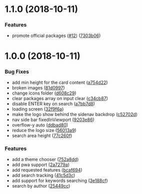 <a name="1.1.0"></a>
# 1.1.0 (2018-10-11)

### Features

* promote official packages ([#12](https://github.com/ngxtools/ngx.tools/issues/12)) ([7303b06](https://github.com/ngxtools/ngx.tools/commit/7303b06))

<a name="1.0.0"></a>
# 1.0.0 (2018-10-11)


### Bug Fixes

* add min height for the card content ([a754d22](https://github.com/ngxtools/ngx.tools/commit/a754d22))
* broken images ([81d0997](https://github.com/ngxtools/ngx.tools/commit/81d0997))
* change icons folder ([d608c29](https://github.com/ngxtools/ngx.tools/commit/d608c29))
* clear packages array on input clear ([c34cb87](https://github.com/ngxtools/ngx.tools/commit/c34cb87))
* disable ENTER key on search ([a7bb7d8](https://github.com/ngxtools/ngx.tools/commit/a7bb7d8))
* loading screen ([32f9f6a](https://github.com/ngxtools/ngx.tools/commit/32f9f6a))
* make the logo show behind the sidenav backdrop ([c52702d](https://github.com/ngxtools/ngx.tools/commit/c52702d))
* nav side bar fixedInViewport ([9203e86](https://github.com/ngxtools/ngx.tools/commit/9203e86))
* overflow-y auto ([ddbad80](https://github.com/ngxtools/ngx.tools/commit/ddbad80))
* reduce the logo size ([56013a9](https://github.com/ngxtools/ngx.tools/commit/56013a9))
* search area height ([77c260f](https://github.com/ngxtools/ngx.tools/commit/77c260f))


### Features

* add a theme chooser ([752a8dd](https://github.com/ngxtools/ngx.tools/commit/752a8dd))
* add pwa support ([2a7279a](https://github.com/ngxtools/ngx.tools/commit/2a7279a))
* add requested features ([bcaf694](https://github.com/ngxtools/ngx.tools/commit/bcaf694))
* add search tracking ([41c5d3c](https://github.com/ngxtools/ngx.tools/commit/41c5d3c))
* add support for keywords searching ([3e188cf](https://github.com/ngxtools/ngx.tools/commit/3e188cf))
* search by author ([25449cc](https://github.com/ngxtools/ngx.tools/commit/25449cc))



